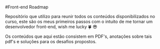 #Front-end Roadmap

Repositório que utilizo para reunir todos os conteúdos disponibilizados no curso, este são os meus primeiros passos com o intuito de me tornar um desenvolvedor front-end, wish me lucky :four_leaf_clover: :sunglasses:

Os conteúdos que aqui estão consistem em PDF's, anotações sobre tais pdf's e soluções para os desafios propostos.
